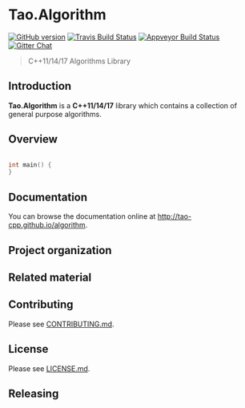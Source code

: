 Tao.Algorithm
=============

<a target="_blank" href="https://badge.fury.io/gh/tao-cpp%2Falgorithm">![GitHub version][badge.Version]</a>
<a target="_blank" href="https://travis-ci.org/tao-cpp/algorithm">![Travis Build Status][badge.Travis]</a>
<a target="_blank" href="https://ci.appveyor.com/project/fpelliccioni/algorithm">![Appveyor Build Status][badge.Appveyor]</a>
<a target="_blank" href="https://gitter.im/tao-cpp/algorithms">![Gitter Chat][badge.Gitter]</a>
<!-- <a target="_blank" href="https://codeclimate.com/github/tao-cpp/algorithm">![Code Climate][badge.Codeclimate]</a> -->
<!-- <a target="_blank" href="http://melpon.org/wandbox/permlink/MZqKhMF7tiaNZdJg">![Try it online][badge.wandbox]</a> -->
<!-- [![GitHub version](https://badge.fury.io/gh/tao-cpp%2Falgorithm.svg)](https://badge.fury.io/gh/tao-cpp%2Falgorithm)
[![Travis Build Status](https://travis-ci.org/tao-cpp/algorithm.svg?branch=master)](https://travis-ci.org/tao-cpp/algorithm)
[![Appveyor Build Status](https://ci.appveyor.com/api/projects/status/github/tao-cpp/algorithm?svg=true&branch=master)](https://ci.appveyor.com/project/fpelliccioni/algorithm)
[![Code Climate](https://codeclimate.com/github/tao-cpp/algorithm/badges/gpa.svg)](https://codeclimate.com/github/tao-cpp/algorithm)
 -->

> C++11/14/17 Algorithms Library


## Introduction ##

**Tao.Algorithm** is a **C++11/14/17** library which contains a collection of general purpose algorithms.

## Overview
<!--  -->
```cpp

int main() {
}
```

## Documentation
You can browse the documentation online at http://tao-cpp.github.io/algorithm.

## Project organization


## Related material


## Contributing
Please see [CONTRIBUTING.md](CONTRIBUTING.md).


## License
Please see [LICENSE.md](LICENSE.md).


## Releasing



<!-- Links -->

[badge.Version]: https://badge.fury.io/gh/tao-cpp%2Falgorithm.svg
[badge.Travis]: https://travis-ci.org/tao-cpp/algorithm.svg?branch=master
[badge.Appveyor]: https://ci.appveyor.com/api/projects/status/github/tao-cpp/algorithm?svg=true&branch=master
[badge.Codeclimate]: https://codeclimate.com/github/tao-cpp/algorithm/badges/gpa.svg
[badge.Gitter]: https://img.shields.io/badge/gitter-join%20chat-blue.svg
[badge.Wandbox]: https://img.shields.io/badge/try%20it-online-blue.svg
[C++Now]: http://cppnow.org
[CMake]: http://www.cmake.org
[CppCon]: http://cppcon.org
[Doxygen]: http://www.doxygen.org
[eRuby]: http://en.wikipedia.org/wiki/ERuby
[algorithm.docs]: http://tao-cpp.github.io/algorithm
[algorithm.wiki]: https://github.com/tao-cpp/algorithm/wiki


